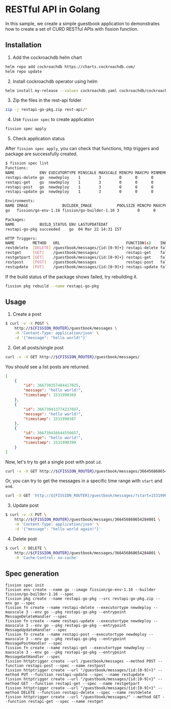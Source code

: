 # RESTful API in Golang

In this sample, we create a simple guestbook application to demonstrates how to create a set of CURD RESTful APIs with fission function.

## Installation

1. Add the cockroachdb helm chart

```bash
helm repo add cockroachdb https://charts.cockroachdb.com/
helm repo update
```

2. Install cockroachdb operator using helm

```bash
helm install my-release --values cockroachdb.yaml cockroachdb/cockroachdb
```

3. Zip the files in the rest-api folder

```bash
zip -j restapi-go-pkg.zip rest-api/*
```

4. Use `fission spec` to create application

```bash
fission spec apply
```

5. Check application status

After `fission spec apply`, you can check that functions, http triggers and package are successfully created.

```bash
$ fission spec list
Functions:
NAME           ENV EXECUTORTYPE MINSCALE MAXSCALE MINCPU MAXCPU MINMEMORY MAXMEMORY TARGETCPU SECRETS CONFIGMAPS
restapi-delete go  newdeploy    1        3        0      0      0         0         80                
restapi-get    go  newdeploy    1        3        0      0      0         0         80                
restapi-post   go  newdeploy    1        3        0      0      0         0         80                
restapi-update go  newdeploy    1        3        0      0      0         0         80                

Environments:
NAME IMAGE               BUILDER_IMAGE           POOLSIZE MINCPU MAXCPU MINMEMORY MAXMEMORY EXTNET GRACETIME
go   fission/go-env-1.16 fission/go-builder-1.16 3        0      0      0         0         false  0

Packages:
NAME           BUILD_STATUS ENV LASTUPDATEDAT
restapi-go-pkg succeeded    go  04 Mar 22 14:31 IST

HTTP Triggers:
NAME        METHOD   URL                             FUNCTION(s)    INGRESS HOST PATH                            TLS ANNOTATIONS
restdelete  [DELETE] /guestbook/messages/{id:[0-9]+} restapi-delete false   *    /guestbook/messages/{id:[0-9]+}     
restget     [GET]    /guestbook/messages/            restapi-get    false   *    /guestbook/messages/                
restgetpart [GET]    /guestbook/messages/{id:[0-9]+} restapi-get    false   *    /guestbook/messages/{id:[0-9]+}     
restpost    [POST]   /guestbook/messages             restapi-post   false   *    /guestbook/messages                 
restupdate  [PUT]    /guestbook/messages/{id:[0-9]+} restapi-update false   *    /guestbook/messages/{id:[0-9]+}     

```

If the build status of the package shows failed, try rebuilding it.

```bash
fission pkg rebuild --name restapi-go-pkg
```

## Usage

1. Create a post

```bash
$ curl -v -X POST \
    http://${FISSION_ROUTER}/guestbook/messages \
    -H 'Content-Type: application/json' \
    -d '{"message": "hello world!"}'
```

2. Get all posts/single post

```bash
curl -v -X GET http://${FISSION_ROUTER}/guestbook/messages/
```

You should see a list posts are returned.

```json
[
    {
        "id": 366739357484417025,
        "message": "hello world!",
        "timestamp": 1531990369
    },
    {
        "id": 366739413774237697,
        "message": "hello world!",
        "timestamp": 1531990387
    },
    {
        "id": 366739416644550657,
        "message": "hello world!",
        "timestamp": 1531990399
    }
]
```

Now, let's try to get a single post with post `id`.

```bash
curl -v -X GET http://${FISSION_ROUTER}/guestbook/messages/366456868654284801
```

Or, you can try to get the messages in a specific time range with `start` and `end`.

```bash
curl -X GET 'http://${FISSION_ROUTER}/guestbook/messages/?start=1531990369&end=1531990387'
```

3. Update post

```bash
$ curl -v -X PUT \
    http://${FISSION_ROUTER}/guestbook/messages/366456868654284801 \
    -H 'Content-Type: application/json' \
    -d '{"message": "hello world again!"}'
```

4. Delete post

```bash
$ curl -X DELETE \
    http://${FISSION_ROUTER}/guestbook/messages/366456868654284801 \
    -H 'Cache-Control: no-cache'
```

## Spec generation

```console
fission spec init
fission env create --name go --image fission/go-env-1.16 --builder fission/go-builder-1.16 --spec
fission pkg create --name restapi-go-pkg --src restapi-go-pkg.zip --env go --spec
fission fn create --name restapi-delete --executortype newdeploy --maxscale 3 --env go --pkg restapi-go-pkg --entrypoint MessageDeleteHandler --spec
fission fn create --name restapi-update --executortype newdeploy --maxscale 3 --env go --pkg restapi-go-pkg --entrypoint MessageUpdateHandler --spec
fission fn create --name restapi-post --executortype newdeploy --maxscale 3 --env go --pkg restapi-go-pkg --entrypoint MessagePostHandler --spec
fission fn create --name restapi-get --executortype newdeploy --maxscale 3 --env go --pkg restapi-go-pkg --entrypoint MessageGetHandler --spec
fission httptrigger create --url /guestbook/messages --method POST --function restapi-post --spec --name restpost
fission httptrigger create --url "/guestbook/messages/{id:[0-9]+}" --method PUT --function restapi-update --spec --name restupdate
fission httptrigger create --url "/guestbook/messages/{id:[0-9]+}" --method GET --function restapi-get --spec --name restgetpart
fission httptrigger create --url "/guestbook/messages/{id:[0-9]+}" --method DELETE --function restapi-delete --spec --name restdelete
fission httptrigger create --url "/guestbook/messages/" --method GET --function restapi-get --spec --name restget
```
